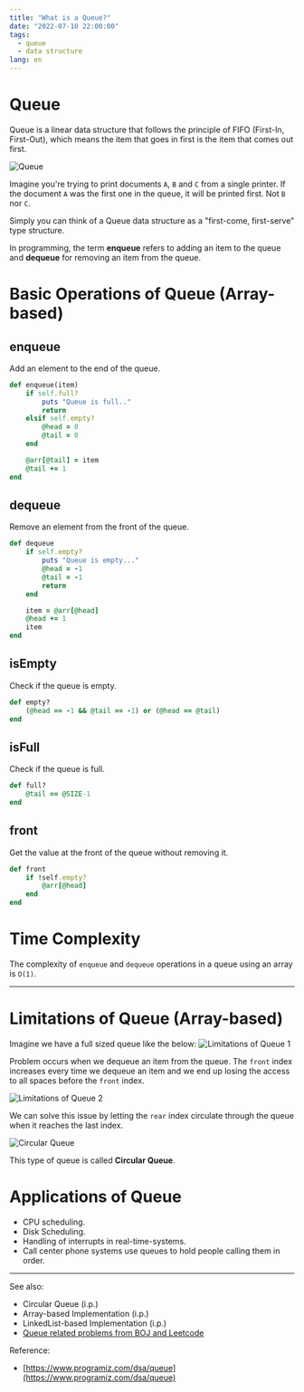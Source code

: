 ```yaml
---
title: "What is a Queue?"
date: "2022-07-10 22:00:00"
tags: 
  - queue
  - data structure
lang: en
---
```


# Queue

Queue is a linear data structure that follows the principle of FIFO (First-In, First-Out), which means the item that goes in first is the item that comes out first.

![Queue](/images/posts/what-is-a-queue/queue.svg)

Imagine you're trying to print documents `A`, `B` and `C` from a single printer. If the document `A` was the first one in the queue, it will be printed first. Not `B` nor `C`. 

Simply you can think of a Queue data structure as a "first-come, first-serve" type structure.

In programming, the term **enqueue** refers to adding an item to the queue and **dequeue** for removing an item from the queue.

# Basic Operations of Queue (Array-based)
## enqueue
Add an element to the end of the queue.

```rb
def enqueue(item)
    if self.full?
        puts "Queue is full.."
        return
    elsif self.empty?
        @head = 0
        @tail = 0
    end

    @arr[@tail] = item
    @tail += 1
end
```

## dequeue
Remove an element from the front of the queue.

```rb
def dequeue
    if self.empty?
        puts "Queue is empty..."
        @head = -1
        @tail = -1
        return
    end

    item = @arr[@head]
    @head += 1
    item
end 
```

## isEmpty
Check if the queue is empty.
```rb
def empty?
    (@head == -1 && @tail == -1) or (@head == @tail)
end
```

## isFull
Check if the queue is full.

```rb
def full?
    @tail == @SIZE-1
end
```

## front
Get the value at the front of the queue without removing it.
```rb
def front
    if !self.empty?
        @arr[@head]
    end
end
```

# Time Complexity
The complexity of `enqueue` and `dequeue` operations in a queue using an array is `O(1)`.

---

# Limitations of Queue (Array-based)
Imagine we have a full sized queue like the below:
![Limitations of Queue 1](/images/posts/what-is-a-queue/queue2.svg)

Problem occurs when we dequeue an item from the queue. The `front` index increases every time we dequeue an item and we end up
losing the access to all spaces before the `front` index.

![Limitations of Queue 2](/images/posts/what-is-a-queue/queue3.svg)

We can solve this issue by letting the `rear` index circulate through the queue when it reaches the last index. 


![Circular Queue](/images/posts/what-is-a-queue/circular-queue.svg)

This type of queue is called **Circular Queue**.

# Applications of Queue
- CPU scheduling.
- Disk Scheduling.
- Handling of interrupts in real-time-systems.
- Call center phone systems use queues to hold people calling them in order.

---

See also:
- Circular Queue (i.p.)
- Array-based Implementation (i.p.)
- LinkedList-based Implementation (i.p.)
- [Queue related problems from BOJ and Leetcode](https://github.com/bleuinu/DataStructures-and-Algorithms/tree/main/04-queue)

Reference:
- [https://www.programiz.com/dsa/queue](https://www.programiz.com/dsa/queue)